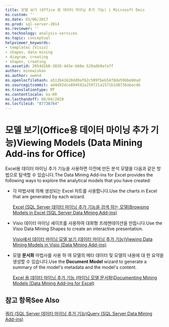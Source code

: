 ```yaml
---
title: 모델 보기 (Office 용 데이터 마이닝 추가 기능) | Microsoft Docs
ms.custom: ''
ms.date: 03/06/2017
ms.prod: sql-server-2014
ms.reviewer: ''
ms.technology: analysis-services
ms.topic: conceptual
helpviewer_keywords:
- templates [Visio]
- shapes, data mining
- diagram, creating
- shapes, creating
ms.assetid: 2054d1b0-3828-443e-b60e-529adb9afa7f
author: minewiskan
ms.author: owend
ms.openlocfilehash: a512b41620dd9af62c509fbeb54f8de596beb0ad
ms.sourcegitcommit: ad4d92dce894592a259721a1571b1d8736abacdb
ms.translationtype: MT
ms.contentlocale: ko-KR
ms.lasthandoff: 08/04/2020
ms.locfileid: "87738764"
---
```

# <a name="viewing-models-data-mining-add-ins-for-office"></a><span data-ttu-id="a7fc7-102">모델 보기(Office용 데이터 마이닝 추가 기능)</span><span class="sxs-lookup"><span data-stu-id="a7fc7-102">Viewing Models (Data Mining Add-ins for Office)</span></span>
  <span data-ttu-id="a7fc7-103">Excel용 데이터 마이닝 추가 기능을 사용하면 이전에 만든 분석 모델을 다음과 같은 방법으로 탐색할 수 있습니다.</span><span class="sxs-lookup"><span data-stu-id="a7fc7-103">The Data Mining Add-ins for Excel provides the following ways to explore the analytical models that you have created:</span></span>  
  
-   <span data-ttu-id="a7fc7-104">각 마법사에 의해 생성되는 Excel 차트를 사용합니다.</span><span class="sxs-lookup"><span data-stu-id="a7fc7-104">Use the charts in Excel that are generated by each wizard.</span></span>  
  
     [<span data-ttu-id="a7fc7-105">Excel &#40;SQL Server 데이터 마이닝 추가 기능을 검색 하는 모델&#41;</span><span class="sxs-lookup"><span data-stu-id="a7fc7-105">Browsing Models in Excel &#40;SQL Server Data Mining Add-ins&#41;</span></span>](browsing-models-in-excel-sql-server-data-mining-add-ins.md)  
  
-   <span data-ttu-id="a7fc7-106">Visio 데이터 마이닝 셰이프를 사용하여 대화형 프레젠테이션을 만듭니다.</span><span class="sxs-lookup"><span data-stu-id="a7fc7-106">Use the Visio Data Mining Shapes to create an interactive presentation.</span></span>  
  
     [<span data-ttu-id="a7fc7-107">Visio에서 데이터 마이닝 모델 보기 &#40;데이터 마이닝 추가 기능&#41;</span><span class="sxs-lookup"><span data-stu-id="a7fc7-107">Viewing Data Mining Models in Visio &#40;Data Mining Add-ins&#41;</span></span>](viewing-data-mining-models-in-visio-data-mining-add-ins.md)  
  
-   <span data-ttu-id="a7fc7-108">모델 **문서화** 마법사를 사용 하 여 모델의 메타 데이터 및 모델의 내용에 대 한 요약을 생성할 수 있습니다.</span><span class="sxs-lookup"><span data-stu-id="a7fc7-108">Use the **Document Model** wizard to generate a summary of the model's metadata and the model's content.</span></span>  
  
     [<span data-ttu-id="a7fc7-109">Excel 용 데이터 마이닝 추가 기능 &#40;마이닝 모델 문서화&#41;</span><span class="sxs-lookup"><span data-stu-id="a7fc7-109">Documenting Mining Models &#40;Data Mining Add-ins for Excel&#41;</span></span>](documenting-mining-models-data-mining-add-ins-for-excel.md)  
  
## <a name="see-also"></a><span data-ttu-id="a7fc7-110">참고 항목</span><span class="sxs-lookup"><span data-stu-id="a7fc7-110">See Also</span></span>  
 [<span data-ttu-id="a7fc7-111">쿼리 &#40;SQL Server 데이터 마이닝 추가 기능&#41;</span><span class="sxs-lookup"><span data-stu-id="a7fc7-111">Query &#40;SQL Server Data Mining Add-ins&#41;</span></span>](query-sql-server-data-mining-add-ins.md)  
  
  
